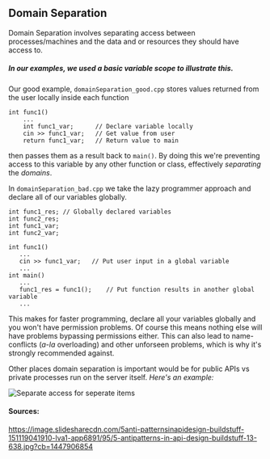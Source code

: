 ## Domain Separation
Domain Separation involves separating access between processes/machines and the data and or resources they should have access to. 
##### In our examples, we used a basic variable scope to illustrate this. 

Our good example, `domainSeparation_good.cpp` stores values returned from the user locally inside each function
```
int func1()
    ...
    int func1_var;      // Declare variable locally
    cin >> func1_var;   // Get value from user
    return func1_var;   // Return value to main
```
 then passes them as a result back to `main()`. By doing this we're preventing access to this variable by any other function or class, effectively *separating* the *domains*.
 
 In `domainSeparation_bad.cpp` we take the lazy programmer approach and declare all of our variables globally. 
 ```
int func1_res; // Globally declared variables
int func2_res;
int func1_var;
int func2_var;

int func1()
    ...
    cin >> func1_var;   // Put user input in a global variable
    ...
int main()
    ...
    func1_res = func1();    // Put function results in another global variable
    ...
 ```
 This makes for faster programming, declare all your variables globally and you won't have permission problems. Of course this means nothing else will have problems bypassing permissions either. This can also lead to name-conflicts (*a-la* overloading) and other unforseen problems, which is why it's strongly recommended against. 
 
 Other places domain separation is important would be for public APIs vs private processes run on the server itself. 
 *Here's an example:*
 
![Separate access for seperate items](https://github.com/UW-COSC-4010-5010-CYBER-FA-2017/foundational-concepts-in-cybersecurity-jwild1_cbugg/blob/master/1/domainSeparation.jpg)

#### Sources:
https://image.slidesharecdn.com/5anti-patternsinapidesign-buildstuff-151119041910-lva1-app6891/95/5-antipatterns-in-api-design-buildstuff-13-638.jpg?cb=1447906854

